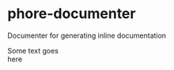 # phore-documenter
Documenter for generating inline documentation

<!-- Inline block -->
<p>Some text goes<br>here</p>


